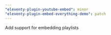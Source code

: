 ```yaml
---
"eleventy-plugin-youtube-embed": minor
"eleventy-plugin-embed-everything-demo": patch
---
```


Add support for embedding playlists
